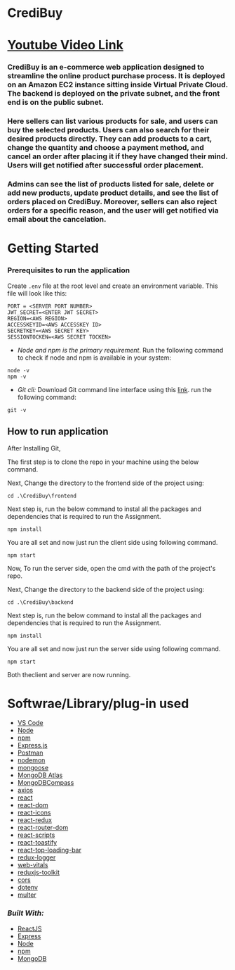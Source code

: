 # **CrediBuy**

# [Youtube Video Link](https://youtu.be/AjI37BvwhmQ)

### CrediBuy is an e-commerce web application designed to streamline the online product purchase process. It is deployed on an Amazon EC2 instance sitting inside Virtual Private Cloud. The backend is deployed on the private subnet, and the front end is on the public subnet.

### Here sellers can list various products for sale, and users can buy the selected products. Users can also search for their desired products directly. They can add products to a cart, change the quantity and choose a payment method, and cancel an order after placing it if they have changed their mind. Users will get notified after successful order placement.

### Admins can see the list of products listed for sale, delete or add new products, update product details, and see the list of orders placed on CrediBuy. Moreover, sellers can also reject orders for a specific reason, and the user will get notified via email about the cancelation.

#

# **Getting Started**

### Prerequisites to run the application

Create `.env` file at the root level and create an environment variable. This file will look like this:

```
PORT = <SERVER PORT NUMBER>
JWT_SECRET=<ENTER JWT SECRET>
REGION=<AWS REGION>
ACCESSKEYID=<AWS ACCESSKEY ID>
SECRETKEY=<AWS SECRET KEY>
SESSIONTOCKEN=<AWS SECRET TOCKEN>

```

- _Node and npm is the primary requirement_. Run the following command to check if node and npm is available in your system:

```
node -v
npm -v
```

- _Git cli:_ Download Git command line interface using this [link](https://git-scm.com/downloads). run the following command:

```
git -v
```

## How to run application

After Installing Git,

The first step is to clone the repo in your machine using the below command.

Next, Change the directory to the frontend side of the project using:

```
cd .\CrediBuy\frontend
```

Next step is, run the below command to instal all the packages and dependencies that is required to run the Assignment.

```
npm install
```

You are all set and now just run the client side using following command.

```
npm start
```

Now, To run the server side, open the cmd with the path of the project's repo.

Next, Change the directory to the backend side of the project using:

```
cd .\CrediBuy\backend
```

Next step is, run the below command to instal all the packages and dependencies that is required to run the Assignment.

```
npm install
```

You are all set and now just run the server side using following command.

```
npm start
```

Both theclient and server are now running.

# **Softwrae/Library/plug-in used**

- [VS Code](https://code.visualstudio.com/)
- [Node](https://nodejs.org/en/)
- [npm](https://www.npmjs.com/)
- [Express.js](https://expressjs.com/)
- [Postman](https://www.postman.com/)
- [nodemon](https://www.npmjs.com/package/nodemon)
- [mongoose](https://www.npmjs.com/package/mongoose)
- [MongoDB Atlas](https://www.mongodb.com/atlas)
- [MongoDBCompass](https://www.mongodb.com/products/compass)
- [axios](https://www.npmjs.com/package/axios)
- [react](https://react.dev/)
- [react-dom](https://legacy.reactjs.org/docs/react-dom.html)
- [react-icons](https://react-icons.github.io/react-icons/)
- [react-redux](https://react-redux.js.org/)
- [react-router-dom](https://www.npmjs.com/package/react-router-dom)
- [react-scripts](https://www.npmjs.com/package/react-scripts)
- [react-toastify](https://www.npmjs.com/package/react-toastify)
- [react-top-loading-bar](https://www.npmjs.com/package/react-top-loading-bar)
- [redux-logger](https://www.npmjs.com/package/redux-logger)
- [web-vitals](https://www.npmjs.com/package/web-vitals)
- [reduxjs-toolkit](https://www.npmjs.com/package/@reduxjs/toolkit)
- [cors](https://www.npmjs.com/package/cors)
- [dotenv](https://www.npmjs.com/package/dotenv)
- [multer](https://www.npmjs.com/package/multer)

### _Built With:_

- [ReactJS](https://react.dev/)
- [Express](https://reactjs.org/)
- [Node](https://nodejs.org/en/)
- [npm](https://www.npmjs.com/)
- [MongoDB](https://www.mongodb.com/)
